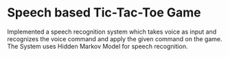 # Speech based Tic-Tac-Toe Game

Implemented a speech recognition system which takes voice as input and recognizes the voice command and apply the given command on the game.
The System uses Hidden Markov Model for speech recognition.
